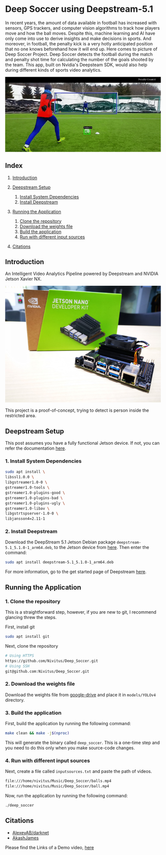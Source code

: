 # Deep Soccer using Deepstream-5.1

In recent years, the amount of data available in football has increased with sensors, GPS trackers, and computer vision algorithms to track how players move and how the ball moves. Despite this, machine learning and AI have only come into use to derive insights and make decisions in sports. And moreover, in football, the penalty kick is a very hotly anticipated position that no one knows beforehand how it will end up. Here comes to picture of Deep Soccer Project. Deep Soccer detects the football during the match and penalty shot time for calculating the number of the goals shooted by the team. This app, built on Nvidia's Deepsteam SDK, would also help during different kinds of sports video analytics.

![Deep_Soccer](resource/football.gif)

## Index

1. [Introduction](#Introduction)

2. [Deepstream Setup](#Deepstream-Setup)
    1. [Install System Dependencies](#Install-System-Dependencies)
    2. [Install Deepstream](#Install-Deepstream)
3. [Running the Application](#Running-the-Application)
    1. [Clone the repository](#Cloning-the-repository)
    2. [Download the weights file](#download-the-weights-file)
    3. [Build the application](#build-the-application)
    4. [Run with different input sources](#Run-with-different-input-sources)
4. [Citations](#citations)

## Introduction

An Intelligent Video Analytics Pipeline powered by Deepstream and NVIDIA Jetson Xavier NX. 

![Jetson Nano](resource/jetson_nano.jpg)

This project is a proof-of-concept, trying to detect is person inside the restricted area.

## Deepstream Setup

This post assumes you have a fully functional Jetson device. If not, you can refer the documentation [here](https://docs.nvidia.com/jetson/jetpack/install-jetpack/index.html).

### 1. Install System Dependencies

```sh
sudo apt install \
libssl1.0.0 \
libgstreamer1.0-0 \
gstreamer1.0-tools \
gstreamer1.0-plugins-good \
gstreamer1.0-plugins-bad \
gstreamer1.0-plugins-ugly \
gstreamer1.0-libav \
libgstrtspserver-1.0-0 \
libjansson4=2.11-1
```

### 2. Install Deepstream

Download the DeepStream 5.1 Jetson Debian package `deepstream-5.1_5.1.0-1_arm64.deb`, to the Jetson device from [here](https://developer.nvidia.com/deepstream-getting-started). Then enter the command:

```sh
sudo apt install deepstream-5.1_5.1.0-1_arm64.deb
```

For more information, go to the get started page of Deepstream [here](https://docs.nvidia.com/metropolis/deepstream/dev-guide/index.html).

## Running the Application

### 1. Clone the repository

This is a straightforward step, however, if you are new to git, I recommend glancing threw the steps.

First, install git

```sh
sudo apt install git
```

Next, clone the repository

```sh
# Using HTTPS
https://github.com/Nivitus/Deep_Soccer.git 
# Using SSH
git@github.com:Nivitus/Deep_Soccer.git
```

### 2. Download the weights file

Download the weights file from [google-drive](https://drive.google.com/file/d/1N3jXbSyJvY9Hpw4Wq7fXnj3KwEwTPhm8/view?usp=sharing) and place it in `models/YOLOv4` directory.

### 3. Build the application

First, build the application by running the following command:

```sh
make clean && make -j$(nproc)
```

This will generate the binary called `deep_soccer`. This is a one-time step and you need to do this only when you make source-code changes.

### 4. Run with different input sources

Next, create a file called `inputsources.txt` and paste the path of videos.

```sh
file:///home/nivitus/Music/Deep_Soccer/balls.mp4
file:///home/nivitus/Music/Deep_Soccer/ball.mp4
```

Now, run the application by running the following command:

```sh
./deep_soccer
```

## Citations

* [AlexeyAB/darknet](https://github.com/AlexeyAB/darknet)
* [AkashJames](https://github.com/kn1ghtf1re/YOLOv4-Deepstream)


Please find the Links of a Demo video, [here](https://youtu.be/luHfXfYN2pk)
